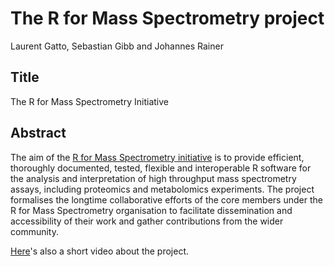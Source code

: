 # The R for Mass Spectrometry project

Laurent Gatto, Sebastian Gibb and Johannes Rainer

## Title

The R for Mass Spectrometry Initiative

## Abstract

The aim of the [R for Mass Spectrometry
initiative](https://www.rformassspectrometry.org/) is to provide
efficient, thoroughly documented, tested, flexible and interoperable R
software for the analysis and interpretation of high throughput mass
spectrometry assays, including proteomics and metabolomics
experiments. The project formalises the longtime collaborative efforts
of the core members under the R for Mass Spectrometry organisation to
facilitate dissemination and accessibility of their work and gather
contributions from the wider community.



[Here](https://youtu.be/4h9H73xTzlE)'s also a short video about the project.
